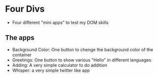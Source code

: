 # Four Divs
* Four different "mini apps" to test my DOM skills
## The apps
* Background Color: One button to chenge the background color of the container
* Greetings: One button to show various "Hello" in different languages
* Adding: A very simple calculator to do addition
* Whisper: a very simple twitter like app